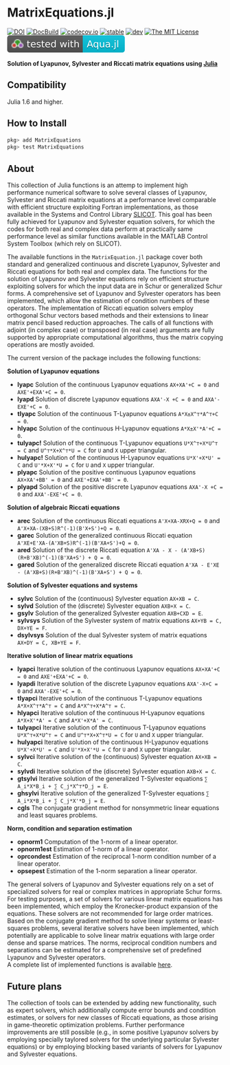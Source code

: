 # MatrixEquations.jl

[![DOI](https://zenodo.org/badge/DOI/10.5281/zenodo.3556867.svg)](https://doi.org/10.5281/zenodo.3556867)
[![DocBuild](https://github.com/andreasvarga/MatrixEquations.jl/workflows/CI/badge.svg)](https://github.com/andreasvarga/MatrixEquations.jl/actions)
[![codecov.io](https://codecov.io/gh/andreasvarga/MatrixEquations.jl/coverage.svg?branch=master)](https://codecov.io/gh/andreasvarga/MatrixEquations.jl?branch=master)
[![stable](https://img.shields.io/badge/docs-stable-blue.svg)](https://andreasvarga.github.io/MatrixEquations.jl/stable/)
[![dev](https://img.shields.io/badge/docs-dev-blue.svg)](https://andreasvarga.github.io/MatrixEquations.jl/dev/)
[![The MIT License](https://img.shields.io/badge/license-MIT-brightgreen.svg?style=flat-square)](https://github.com/andreasvarga/MatrixEquations.jl/blob/master/LICENSE.md)
[![Aqua QA](https://raw.githubusercontent.com/JuliaTesting/Aqua.jl/master/badge.svg)](https://github.com/JuliaTesting/Aqua.jl)

**Solution of Lyapunov, Sylvester and Riccati matrix equations using [Julia](http://julialang.org)**

## Compatibility

Julia 1.6 and higher.

## How to Install

````Julia
pkg> add MatrixEquations
pkg> test MatrixEquations
````

## About

This collection of Julia functions is an attemp to implement high performance
numerical software to solve several classes of Lyapunov, Sylvester and Riccati matrix equations
at a performance level comparable with efficient structure exploiting Fortran implementations, as those available in the Systems and Control Library [SLICOT](https://github.com/SLICOT).
This goal has been fully achieved for Lyapunov and Sylvester equation solvers, for which the
codes for both real and complex data perform at practically same performance level as similar functions available in
the MATLAB Control System Toolbox (which rely on SLICOT).

The available functions in the `MatrixEquation.jl` package cover both standard
and generalized continuous and discrete Lyapunov, Sylvester and Riccati equations for both real and complex data. The functions for the solution of Lyapunov and Sylvester equations rely on efficient structure
exploiting solvers for which the input data are in Schur or generalized Schur forms. A comprehensive set of Lyapunov and Sylvester operators has been implemented, which allow the estimation of condition numbers of these operators. The implementation of Riccati equation solvers employ orthogonal Schur vectors
based methods and their extensions to linear matrix pencil based reduction approaches. The calls of all functions with adjoint (in complex case) or transposed (in real case) arguments are fully supported by appropriate computational algorithms, thus the matrix copying operations are mostly avoided.

The current version of the package includes the following functions:

**Solution of Lyapunov equations**

* **lyapc**   Solution of the continuous Lyapunov equations `AX+XA'+C = 0` and `AXE'+EXA'+C = 0`.
* **lyapd**  Solution of discrete Lyapunov equations `AXA'-X +C = 0` and `AXA'-EXE'+C = 0`.
* **tlyapc** Solution of the continuous T-Lyapunov equations `A*X±X^⊤*A^⊤+C = 0`.
* **hlyapc** Solution of the continuous H-Lyapunov equations `A*X±X'*A'+C = 0`.
* **tulyapc!** Solution of the continuous T-Lyapunov equations `U*X^⊤+X*U^⊤ = C` and `U^⊤*X+X^⊤*U = C` for `U` and `X` upper triangular.
* **hulyapc!** Solution of the continuous H-Lyapunov equations `U*X'+X*U' = C` and `U'*X+X'*U = C` for `U` and `X` upper triangular.
* **plyapc**  Solution of the positive continuous Lyapunov equations `AX+XA'+BB' = 0` and `AXE'+EXA'+BB' = 0`.
* **plyapd**  Solution of the positive discrete Lyapunov equations `AXA'-X +C = 0` and `AXA'-EXE'+C = 0`.

 **Solution of algebraic  Riccati equations**

* **arec**  Solution of the continuous Riccati equations `A'X+XA-XRX+Q = 0` and
 `A'X+XA-(XB+S)R^(-1)(B'X+S')+Q = 0`.
* **garec** Solution of the generalized continuous Riccati equation
 `A'XE+E'XA-(A'XB+S)R^(-1)(B'XA+S')+Q = 0`.
* **ared** Solution of the discrete Riccati equation
 `A'XA - X - (A'XB+S)(R+B'XB)^(-1)(B'XA+S') + Q = 0`.
* **gared**  Solution of the generalized discrete Riccati equation
 `A'XA - E'XE - (A'XB+S)(R+B'XB)^(-1)(B'XA+S') + Q = 0`.

 **Solution of Sylvester equations and systems**

* **sylvc** Solution of the (continuous) Sylvester equation `AX+XB = C`.
* **sylvd** Solution of the (discrete) Sylvester equation `AXB+X = C`.
* **gsylv** Solution of the generalized Sylvester equation `AXB+CXD = E`.
* **sylvsys** Solution of the Sylvester system of matrix equations `AX+YB = C, DX+YE = F`.
* **dsylvsys** Solution of the dual Sylvester system of matrix equations `AX+DY = C, XB+YE = F`.

**Iterative solution of linear matrix equations**

* **lyapci** Iterative solution of the continuous Lyapunov equations `AX+XA'+C = 0` and `AXE'+EXA'+C = 0`.
* **lyapdi**  Iterative solution of the discrete Lyapunov equations `AXA'-X+C = 0` and `AXA'-EXE'+C = 0`.
* **tlyapci** Iterative solution of the continuous T-Lyapunov equations `A*X+X^⊤*A^⊤ = C` and `A*X^⊤+X*A^⊤ = C`.
* **hlyapci** Iterative solution of the continuous H-Lyapunov equations `A*X+X'*A' = C` and `A*X'+X*A' = C`.
* **tulyapci** Iterative solution of the continuous T-Lyapunov equations `U*X^⊤+X*U^⊤ = C` and `U^⊤*X+X^⊤*U = C` for `U` and `X` upper triangular.
* **hulyapci** Iterative solution of the continuous H-Lyapunov equations `U*X'+X*U' = C` and `U'*X+X'*U = C` for `U` and `X` upper triangular.
* **sylvci** Iterative solution of the (continuous) Sylvester equation `AX+XB = C`.
* **sylvdi** Iterative solution of the (discrete) Sylvester equation `AXB+X = C`.
* **gtsylvi** Iterative solution of the generalized T-Sylvester equations `∑ A_i*X*B_i + ∑ C_j*X^⊤*D_j = E`.
* **ghsylvi** Iterative solution of the generalized T-Sylvester equations `∑ A_i*X*B_i + ∑ C_j*X'*D_j = E`.
* **cgls** The conjugate gradient method for nonsymmetric linear equations and least squares problems.

**Norm, condition and separation estimation**

* **opnorm1**  Computation of the 1-norm of a linear operator.
* **opnorm1est** Estimation of 1-norm of a linear operator.
* **oprcondest** Estimation of the reciprocal 1-norm condition number of a linear operator.
* **opsepest** Estimation of the 1-norm separation a linear operator.

The general solvers of Lyapunov and Sylvester equations rely on a set of specialized solvers for real or complex matrices in appropriate Schur forms. For testing purposes, a set of solvers for various linear matrix equations has been implemented, which employ the Kronecker-product expansion of the equations. These solvers are not recommended for large order matrices. Based on the conjugate gradient method to solve linear systems or least-squares problems, several iterative solvers have been implemented, which potentially are applicable to solve linear matrix equations with large order dense and sparse matrices. The norms, reciprocal condition numbers and separations can be estimated for a comprehensive set of predefined Lyapunov and Sylvester operators.  
A complete list of implemented functions is available [here](https://sites.google.com/view/andreasvarga/home/software/matrix-equations-in-julia).

## Future plans

The collection of tools can be extended by adding new functionality, such as expert solvers, which additionally compute error bounds and condition estimates, or solvers for new classes of Riccati equations, as those arising in game-theoretic optimization problems. Further performance improvements are still possible (e.g., in some positive Lyapunov solvers by employing specially taylored solvers for the underlying particular Sylvester equations) or by employing blocking based variants of solvers for Lyapunov and Sylvester equations.
